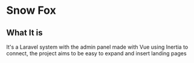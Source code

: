 # Snow Fox 

## What It is
It's a Laravel system with the admin panel made with 
Vue using Inertia to connect, the project aims to be easy to expand 
and insert landing pages


